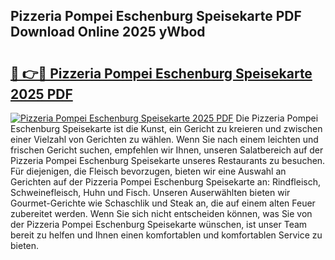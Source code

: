 ## Pizzeria Pompei Eschenburg Speisekarte PDF Download Online 2025 yWbod

# <h2><a href="http://gc5e06j.nevu.top/?p=Pizzeria+Pompei+Eschenburg+Speisekarte">🔗 👉🔴 Pizzeria Pompei Eschenburg Speisekarte 2025 PDF</a></h2>

[![Pizzeria Pompei Eschenburg Speisekarte 2025 PDF](https://i.imgur.com/dBaPXMq.png)](http://gc5e06j.nevu.top/?p=Pizzeria+Pompei+Eschenburg+Speisekarte)
Die Pizzeria Pompei Eschenburg Speisekarte ist die Kunst, ein Gericht zu kreieren und zwischen einer Vielzahl von Gerichten zu wählen. Wenn Sie nach einem leichten und frischen Gericht suchen, empfehlen wir Ihnen, unseren Salatbereich auf der Pizzeria Pompei Eschenburg Speisekarte unseres Restaurants zu besuchen. Für diejenigen, die Fleisch bevorzugen, bieten wir eine Auswahl an Gerichten auf der Pizzeria Pompei Eschenburg Speisekarte an: Rindfleisch, Schweinefleisch, Huhn und Fisch. Unseren Auserwählten bieten wir Gourmet-Gerichte wie Schaschlik und Steak an, die auf einem alten Feuer zubereitet werden. Wenn Sie sich nicht entscheiden können, was Sie von der Pizzeria Pompei Eschenburg Speisekarte wünschen, ist unser Team bereit zu helfen und Ihnen einen komfortablen und komfortablen Service zu bieten.
